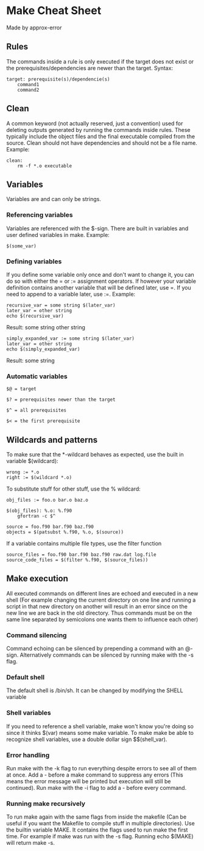 # Make Cheat Sheet

Made by approx-error

## Rules

The commands inside a rule is only executed if the target does not exist or the prerequisites/dependencies are newer than the target. Syntax:

```make
target: prerequisite(s)/dependencie(s)
	command1
	command2
```

## Clean

A common keyword (not actually reserved, just a convention) used for deleting outputs generated by running the commands inside rules.
These typically include the object files and the final executable compiled from the source. Clean should not have dependencies and should not be
a file name. Example:

```make
clean:
	rm -f *.o executable
```

## Variables

Variables are and can only be strings.

### Referencing variables

Variables are referenced with the \$-sign. There are built in variables and user defined variables in make. Example:

```make
$(some_var)
```

### Defining variables

If you define some variable only once and don't want to change it, you can do so with either the = or := assignment operators. If however your variable definition contains another variable that will
be defined later, use =. If you need to append to a variable later, use :=. Example:


```make
recursive_var = some string $(later_var)
later_var = other string
echo $(recursive_var)
```
Result: some string other string

```make
simply_expanded_var := some string $(later_var)
later_var = other string
echo $(simply_expanded_var)
```
Result: some string

### Automatic variables

```make
$@ = target
```

```make
$? = prerequisites newer than the target
```

```make
$^ = all prerequisites
```

```make
$< = the first prerequisite
```

## Wildcards and patterns

To make sure that the \*-wildcard behaves as expected, use the built in variable \$(wildcard):

```make
wrong := *.o
right := $(wildcard *.o)
```

To substitute stuff for other stuff, use the % wildcard:

```make
obj_files := foo.o bar.o baz.o

$(obj_files): %.o: %.f90
	gfortran -c $^ 
```

```make
source = foo.f90 bar.f90 baz.f90
objects = $(patsubst %.f90, %.o, $(source))
```

If a variable contains multiple file types, use the filter function

```make
source_files = foo.f90 bar.f90 baz.f90 raw.dat log.file
source_code_files = $(filter %.f90, $(source_files))
```

## Make execution

All executed commands on different lines are echoed and executed in a new shell (For example changing the current directory on one line and running a script in that new directory on another will
result in an error since on the new line we are back in the old directory. Thus commands must be on the same line separated by semicolons one wants them to influence each other)

### Command silencing

Command echoing can be silenced by prepending a command with an @-sign. Alternatively commands can be silenced by running make with the -s flag.

### Default shell

The default shell is /bin/sh. It can be changed by modifying the SHELL variable

### Shell variables

If you need to reference a shell variable, make won't know you're doing so since it thinks \$(var) means some make variable. To make make be able to recognize shell variables, 
use a double dollar sign \$\$(shell\_var).

### Error handling

Run make with the -k flag to run everything despite errors to see all of them at once. Add a - before a make command to suppress any errors (This means the error message will be printed but execution
will still be continued). Run make with the -i flag to add a - before every command.

### Running make recursively

To run make again with the same flags from inside the makefile (Can be useful if you want the Makefile to compile stuff in multiple directories). Use the builtin variable MAKE. It contains the flags used
to run make the first time. For example if make was run with the -s flag. Running echo $(MAKE) will return make -s.
